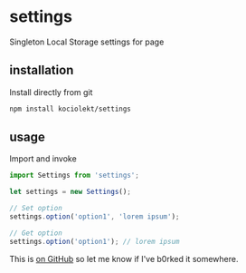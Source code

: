 # settings

Singleton Local Storage settings for page

## installation

Install directly from git

```bash
npm install kociolekt/settings
```

## usage
Import and invoke

```javascript
import Settings from 'settings';

let settings = new Settings();

// Set option
settings.option('option1', 'lorem ipsum');

// Get option
settings.option('option1'); // lorem ipsum
```

This is [on GitHub](https://github.com/kociolekt/settings) so let me know if I've b0rked it somewhere.
